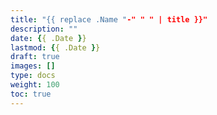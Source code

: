 ```yaml
---
title: "{{ replace .Name "-" " " | title }}"
description: ""
date: {{ .Date }}
lastmod: {{ .Date }}
draft: true
images: []
type: docs
weight: 100
toc: true
---
```

